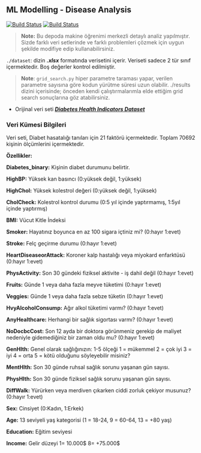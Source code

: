 ## ML Modelling - Disease Analysis

[![Build Status](https://img.shields.io/badge/lang-T%C3%BCrk%C3%A7e-red)](https://github.com/BerkKilicoglu/ML-Modelling-Disease-Analysis/blob/main/README.tr.md) [![Build Status](https://img.shields.io/badge/lang-English-blue)](https://github.com/BerkKilicoglu/ML-Modelling-Drug-Disease-Analysis/blob/main/README.md)

> **Note:** Bu depoda makine öğrenimi merkezli detaylı analiz yapılmıştır. Sizde farklı veri setlerinde ve farklı problemleri çözmek için uygun şekilde modifiye edip kullanabilirsiniz.

`./dataset`: dizin ***.xlsx*** formatında verisetini içerir. Veriseti sadece 2 tür sınıf içermektedir. Boş değerler kontrol edilmiştir.

> **Note**: 
> `grid_search.py` hiper parametre taraması yapar, verilen parametre sayısına göre kodun yürütme süresi uzun olabilir. ./results dizini içerisinde; önceden kendi çalıştırmalarımla elde ettiğim grid search sonuçlarına göz atabilirsiniz.



 - Orijinal veri seti [***Diabetes Health Indicators Dataset***](https://www.kaggle.com/datasets/alexteboul/diabetes-health-indicators-dataset)

### Veri Kümesi Bilgileri

Veri seti, Diabet hasatalığı tanıları için 21 faktörü içermektedir. Toplam 70692 kişinin ölçümlerini içermektedir.

**Özellikler:**

**Diabetes_binary:** Kişinin diabet durumunu belirtir.

**HighBP:** Yüksek kan basıncı (0:yüksek değil, 1:yüksek)

**HighChol:** Yüksek kolestrol değeri (0:yüksek değil, 1:yüksek)

**CholCheck:** Kolestrol kontrol durumu (0:5 yıl içinde yaptırmamış, 1:5yıl içinde yaptırmış)

**BMI:** Vücut Kitle İndeksi

**Smoker:** Hayatınız boyunca en az 100 sigara içtiniz mi? (0:hayır 1:evet)

**Stroke:** Felç geçirme durumu (0:hayır 1:evet)

**HeartDiseaseorAttack:** Koroner kalp hastalığı veya miyokard enfarktüsü (0:hayır 1:evet)

**PhysActivity:** Son 30 gündeki fiziksel aktivite - iş dahil değil (0:hayır 1:evet)

**Fruits:** Günde 1 veya daha fazla meyve tüketimi (0:hayır 1:evet)

**Veggies:** Günde 1 veya daha fazla sebze tüketin (0:hayır 1:evet)

**HvyAlcoholConsump:** Ağır alkol tüketimi varmı? (0:hayır 1:evet)

**AnyHealthcare:** Herhangi bir sağlık sigortası varmı? (0:hayır 1:evet)

**NoDocbcCost:** Son 12 ayda bir doktora görünmeniz gerekip de maliyet nedeniyle gidemediğiniz bir zaman oldu mu? (0:hayır 1:evet)

**GenHlth:** Genel olarak sağlığınızın: 1-5 ölçeği 1 = mükemmel 2 = çok iyi 3 = iyi 4 = orta 5 = kötü olduğunu söyleyebilir misiniz?

**MentHlth:** Son 30 günde ruhsal sağlık sorunu yaşanan gün sayısı.

**PhysHlth:** Son 30 günde fiziksel sağlık sorunu yaşanan gün sayısı.

**DiffWalk:** Yürürken veya merdiven çıkarken ciddi zorluk çekiyor musunuz? (0:hayır 1:evet)

**Sex:** Cinsiyet (0:Kadın, 1:Erkek)

**Age:** 13 seviyeli yaş kategorisi (1 = 18-24, 9 = 60-64, 13 = +80 yaş)

**Education:** Eğitim seviyesi

**Income:** Gelir düzeyi 1= 10.000$ 8= +75.000$